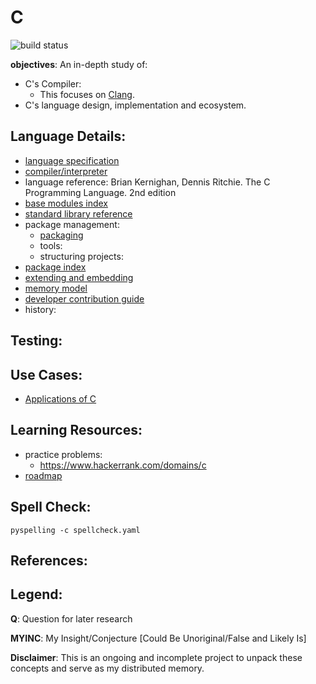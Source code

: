 # C

![build status](https://github.com/praisetompane-programming-languages/c/actions/workflows/c.yaml/badge.svg) <br>

**objectives**: An in-depth study of:
- C's Compiler:
	- This focuses on [Clang](https://github.com/llvm/llvm-project/tree/main/clang).
- C's language design, implementation and ecosystem.

## Language Details: 
- [language specification](https://www.iso.org/standard/82075.html)
- [compiler/interpreter](https://github.com/llvm/llvm-project/tree/main/clang)
- language reference: Brian Kernighan, Dennis Ritchie. The C Programming Language. 2nd edition
- [base modules index]()
- [standard library reference]()
- package management:
    - [packaging]()
	- tools:
	- structuring projects:
- [package index]()
- [extending and embedding]()
- [memory model](src/memory_allocation/memory_model.c)
- [developer contribution guide]()
- history:

## Testing:

## Use Cases:
- [Applications of C]()

## Learning Resources:
- practice problems:
	- https://www.hackerrank.com/domains/c
- [roadmap]()

## Spell Check:

```shell
pyspelling -c spellcheck.yaml
```

## References:

## Legend:
**Q**: Question for later research

**MYINC**: My Insight/Conjecture [Could Be Unoriginal/False and Likely Is]

**Disclaimer**: This is an ongoing and incomplete project to unpack these concepts and serve as my distributed memory.
